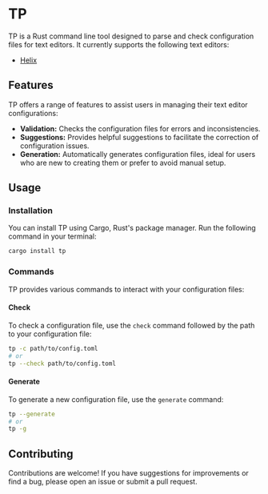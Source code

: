# TP

TP is a Rust command line tool designed to parse and check configuration files for text editors. It currently supports the following text editors:

- [Helix](https://github.com/helix-editor/helix/)

## Features

TP offers a range of features to assist users in managing their text editor configurations:

- **Validation:** Checks the configuration files for errors and inconsistencies.
- **Suggestions:** Provides helpful suggestions to facilitate the correction of configuration issues.
- **Generation:** Automatically generates configuration files, ideal for users who are new to creating them or prefer to avoid manual setup.

## Usage

### Installation

You can install TP using Cargo, Rust's package manager. Run the following command in your terminal:

```sh
cargo install tp
```

### Commands

TP provides various commands to interact with your configuration files:

#### Check

To check a configuration file, use the `check` command followed by the path to your configuration file:

```bash
tp -c path/to/config.toml
# or
tp --check path/to/config.toml
```

#### Generate

To generate a new configuration file, use the `generate` command:

```bash
tp --generate
# or
tp -g
```

## Contributing

Contributions are welcome! If you have suggestions for improvements or find a bug, please open an issue or submit a pull request.
